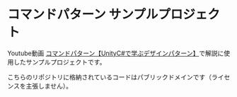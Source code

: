# コマンドパターン サンプルプロジェクト

Youtube動画 [コマンドパターン【UnityC#で学ぶデザインパターン】](https://youtu.be/czNAWqhOL9o)で解説に使用したサンプルプロジェクトです。  
  
こちらのリポジトリに格納されているコードはパブリックドメインです（ライセンスを主張しません）。
